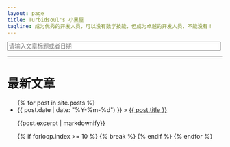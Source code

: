 ```yaml
---
layout: page
title: Turbidsoul's 小黑屋
tagline: 成为优秀的开发人员，可以没有数学技能，但成为卓越的开发人员，不能没有！
---
```


<input type="text" placeholder="请输入文章标题或者日期" id="J_search" style="width:99%">

-----------------------------------------------------------------------------------------

最新文章
========

<ul class="posts">
  {% for post in site.posts %}
    <li class="article_list"><span>{{ post.date | date: "%Y-%m-%d") }}</span> &raquo; <a href="{{ BASE_PATH }}{{ post.url }}">{{ post.title }}</a></li>
    <p>{{post.excerpt | markdownify}}</p>
    {% if forloop.index >= 10 %}
        {% break %}
    {% endif %}
  {% endfor %}
</ul>
